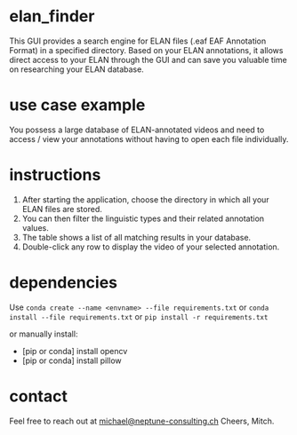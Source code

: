 # elan_finder
This GUI provides a search engine for ELAN files (.eaf EAF Annotation Format) in a specified directory.
Based on your ELAN annotations, it allows direct access to your ELAN through the GUI and can save you valuable time on researching your ELAN database.

# use case example 
You possess a large database of ELAN-annotated videos and need to access / view your annotations without having to open each file individually. 

# instructions
1) After starting the application, choose the directory in which all your ELAN files are stored. 
2) You can then filter the linguistic types and their related annotation values. 
3) The table shows a list of all matching results in your database.
4) Double-click any row to display the video of your selected annotation. 

# dependencies
Use `conda create --name <envname> --file requirements.txt`
or `conda install --file requirements.txt`
or `pip install -r requirements.txt`

or manually install:
- [pip or conda] install opencv
- [pip or conda] install pillow

# contact
Feel free to reach out at michael@neptune-consulting.ch
Cheers, 
Mitch. 
